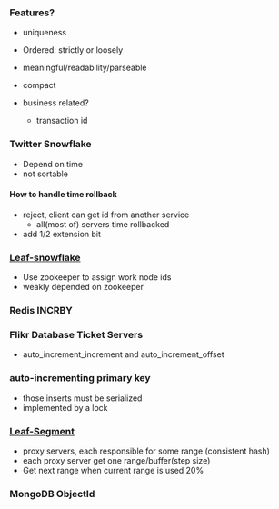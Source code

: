 ### Features?
- uniqueness
- Ordered: strictly or loosely
- meaningful/readability/parseable
- compact

- business related?
  - transaction id

### Twitter Snowflake
- Depend on time
- not sortable
#### How to handle time rollback
- reject, client can get id from another service
  - all(most of) servers time rollbacked
- add 1/2 extension bit

### [Leaf-snowflake](https://tech.meituan.com/2017/04/21/mt-leaf.html)
- Use zookeeper to assign work node ids
- weakly depended on zookeeper

### Redis INCRBY

### Flikr Database Ticket Servers
- auto_increment_increment and auto_increment_offset

### auto-incrementing primary key
- those inserts must be serialized
- implemented by a lock

### [Leaf-Segment](https://tech.meituan.com/2017/04/21/mt-leaf.html)
- proxy servers, each responsible for some range (consistent hash)
- each proxy server get one range/buffer(step size)
- Get next range when current range is used 20%

### MongoDB ObjectId




